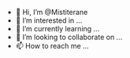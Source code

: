 - 👋 Hi, I’m @Mistiterane
- 👀 I’m interested in ...
- 🌱 I’m currently learning ...
- 💞️ I’m looking to collaborate on ...
- 📫 How to reach me ...

<!---
Mistiterane/Mistiterane is a ✨ special ✨ repository because its `README.md` (this file) appears on your GitHub profile.
You can click the Preview link to take a look at your changes.
--->
